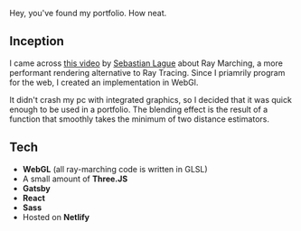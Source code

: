 Hey, you've found my portfolio. How neat.

## Inception
I came across [this video](https://www.youtube.com/watch?v=Cp5WWtMoeKg "Coding Adventure: Ray Marching") by [Sebastian Lague](https://github.com/SebLague "Sebastian Lague") about Ray Marching, a more performant rendering alternative to Ray Tracing. Since I priamrily program for the web, I created an implementation in WebGl. 

It didn't crash my pc with integrated graphics, so I decided that it was quick enough to be used in a portfolio. The blending effect is the result of a function that smoothly takes the minimum of two distance estimators.

## Tech
- **WebGL** (all ray-marching code is written in GLSL)
- A small amount of **Three.JS**
- **Gatsby**
- **React**
- **Sass**
- Hosted on **Netlify**
